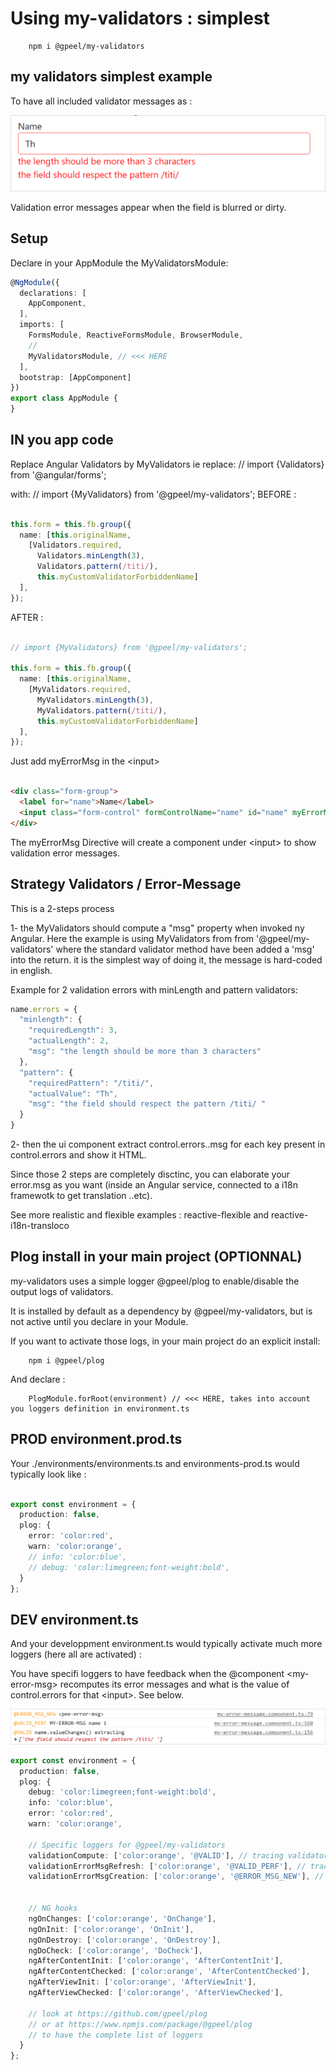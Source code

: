 # Using my-validators : simplest

        npm i @gpeel/my-validators

## my validators simplest example

To have all included validator messages as :

![](val-name.png)

Validation error messages appear when the field is blurred or dirty.

## Setup

Declare in your AppModule the MyValidatorsModule:

````typescript
@NgModule({
  declarations: [
    AppComponent,
  ],
  imports: [
    FormsModule, ReactiveFormsModule, BrowserModule,
    //
    MyValidatorsModule, // <<< HERE
  ],
  bootstrap: [AppComponent]
})
export class AppModule {
}
````

## IN you app code

Replace Angular Validators by MyValidators ie replace:
// import {Validators} from '@angular/forms';

with:
// import {MyValidators} from '@gpeel/my-validators'; BEFORE :

````typescript

this.form = this.fb.group({
  name: [this.originalName,
    [Validators.required,
      Validators.minLength(3),
      Validators.pattern(/titi/),
      this.myCustomValidatorForbiddenName]
  ],
});
````

AFTER :

````typescript

// import {MyValidators} from '@gpeel/my-validators';

this.form = this.fb.group({
  name: [this.originalName,
    [MyValidators.required,
      MyValidators.minLength(3),
      MyValidators.pattern(/titi/),
      this.myCustomValidatorForbiddenName]
  ],
});
````

Just add myErrorMsg in the \<input>

````html

<div class="form-group">
  <label for="name">Name</label>
  <input class="form-control" formControlName="name" id="name" myErrorMsg>
</div>
````

The myErrorMsg Directive will create a component under \<input> to show validation error messages.

## Strategy Validators / Error-Message

This is a 2-steps process

1- the MyValidators should compute a "msg" property when invoked ny Angular. Here the example is using MyValidators from
from '@gpeel/my-validators' where the standard validator method have been added a 'msg' into the return. it is the
simplest way of doing it, the message is hard-coded in english.

Example for 2 validation errors with minLength and pattern validators:

````typescript
name.errors = {
  "minlength": {
    "requiredLength": 3,
    "actualLength": 2,
    "msg": "the length should be more than 3 characters"
  },
  "pattern": {
    "requiredPattern": "/titi/",
    "actualValue": "Th",
    "msg": "the field should respect the pattern /titi/ "
  }
}
````

2- then the ui component <my-error-msg> extract control.errors.<validators-name>.msg for each <validator-name> key
present in control.errors and show it HTML.

Since those 2 steps are completely disctinc, you can elaborate your error.msg as you want (inside an Angular service,
connected to a i18n framewotk to get translation ..etc).

See more realistic and flexible examples : reactive-flexible and reactive-i18n-transloco

## Plog install in your main project (OPTIONNAL)

my-validators uses a simple logger @gpeel/plog to enable/disable the output logs of validators.

It is installed by default as a dependency by @gpeel/my-validators, but is not active until you declare in your Module.

If you want to activate those logs, in your main project do an explicit install:

        npm i @gpeel/plog

And declare :

        PlogModule.forRoot(environment) // <<< HERE, takes into account you loggers definition in environment.ts

## PROD environment.prod.ts

Your ./environments/environments.ts and environments-prod.ts would typically look like :

````typescript

export const environment = {
  production: false,
  plog: {
    error: 'color:red',
    warn: 'color:orange',
    // info: 'color:blue',
    // debug: 'color:limegreen;font-weight:bold',
  }
};
````

## DEV environment.ts

And your developpment environment.ts would typically activate much more loggers (here all are activated) :

You have specifi loggers to have feedback when the @component \<my-error-msg> recomputes its error messages and what is
the value of control.errors for that \<input>. See below.

![](val-loggers-validation.png)

````typescript
export const environment = {
  production: false,
  plog: {
    debug: 'color:limegreen;font-weight:bold',
    info: 'color:blue',
    error: 'color:red',
    warn: 'color:orange',

    // Specific loggers for @gpeel/my-validators
    validationCompute: ['color:orange', '@VALID'], // tracing validators when they compute
    validationErrorMsgRefresh: ['color:orange', '@VALID_PERF'], // tracing refresh of <my-error-msg>
    validationErrorMsgCreation: ['color:orange', '@ERROR_MSG_NEW'], // tracing creation of component <my-error-msg>


    // NG hooks
    ngOnChanges: ['color:orange', 'OnChange'],
    ngOnInit: ['color:orange', 'OnInit'],
    ngOnDestroy: ['color:orange', 'OnDestroy'],
    ngDoCheck: ['color:orange', 'DoCheck'],
    ngAfterContentInit: ['color:orange', 'AfterContentInit'],
    ngAfterContentChecked: ['color:orange', 'AfterContentChecked'],
    ngAfterViewInit: ['color:orange', 'AfterViewInit'],
    ngAfterViewChecked: ['color:orange', 'AfterViewChecked'],

    // look at https://github.com/gpeel/plog
    // or at https://www.npmjs.com/package/@gpeel/plog
    // to have the complete list of loggers
  }
};

````
